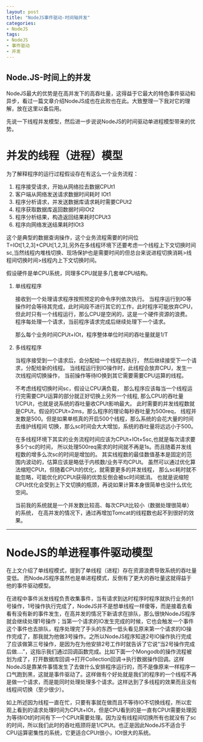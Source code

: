 ```yaml
---
layout: post
title: "NodeJS事件驱动-时间轴并发"
categories:
- NodeJS
tags:
- NodeJS
- 事件驱动
- 并发
---
```

Node.JS-时间上的并发
-----------------------
NodeJS最大的优势是在高并发下的高吞吐量，这得益于它最大的特色事件驱动和异步，看过一篇文章介绍NodeJS成也在此败也在此。大致整理一下我对它的理解，放在这里以备后用。

先说一下线程并发模型，然后进一步说说NodeJS的时间驱动单进程模型带来的优势。

并发的线程（进程）模型
======================
为了解释程序的运行过程假设存在有这么一个业务流程：

1.  程序接受请求，开始从网络拉去数据CPUt1
2.  客户端从网络发送请求数据时间耗时 IOt1
3.  程序分析请求，并发送数据库请求耗时需要CPUt2
4.  程序获取数据库返回数据时间IOt2
5.  程序分析结果，构造返回结果耗时CPUt3
6.  程序向网络发送结果耗时IOt3

这个是典型的数据查询操作，这个业务流程需要的时间位T=IOt[1,2,3]+CPUt[1,2,3],另外在多线程环境下还要考虑一个线程上下文切换时间sc,当然线程内堆栈切换、现场保护也是需要时间的但总台来说进程切换消耗>线程间切换时间>线程内上下文切换时间。

假设硬件是单CPU系统，同理多CPU就是多几套单CPU结构。

1.  单线程程序
    
    接收到一个处理请求程序按照预定的命令序列依次执行。
    当程序运行到IO等操作时会等待其完成，此时间段不进行其它的工作，此时程序可能放弃CPU，
    但此时只有一个线程运行，那么CPU是空闲的，这是一个硬件资源的浪费。
    程序每处理一个请求，当前程序请求完成后继续处理下一个请求。
    
    那么每个业务时间CPUt+IOt，程序整体单位时间的吞吐量就是1/T

2.  多线程程序
    
    当程序接受到一个请求后，会分配给一个线程去执行，
    然后继续接受下一个请求，分配给新的线程。
    当线程运行到IO操作时，此线程会放弃CPU，发生一次线程间切换操作，
    当前操作等待IO换到其它需要需要CPU运算的线程。

    不考虑线程切换时间sc，假设让CPU满负载，
    那么程序应该每当一个线程运行完需要CPU运算的部分就正好切换上另外一个线程,
    那么CPU的吞吐量1/CPUt，也就是说系统的吞吐量收CPUt影响最大。
    此时需要的并发线程数就是CPUt，假设的CPUt=2ms，那么程序的理论每秒吞吐量为500req，
    线程并发数是500。但是如果单核真的开启500个线程，那么系统的会花大量的时间去维护线程间
    切换，那么sc时间会大大增加，系统的吞吐量将远远小于500。
    
    在多线程环境下其实的业务流程时间应该为CPUt+IOt+5sc,也就是每次请求要多5个sc的时间，
    所以处理500req需求的时间就不再是1s。而且随着并发线程数的增多么次sc的时间是增加的。
    其实线程数的最佳数值基本是固定的范围内波动的，估算应该是略低于内核数/业务平均CPUt。
    虽然可以通过优化算法缩短CPUt，但随着CPUt的优化，就需要更多的并发线程，
    那么sc耗时就不能忽略，可能优化的CPUt获得的优势反倒会被sc时间抵消。
    也就是说缩短CPUt优化会受到上下文切换的瓶颈，再说如果计算本身很简单也没什么优化空间。
    
    当前我的系统就是一个并发数比较高、每次CPUt比较小（数据处理很简单）的系统，
    在高并发的情况下，通过再增加Tomcat的线程数也起不到很好的效果。

----------

NodeJS的单进程事件驱动模型
=====================

在上文介绍了单线程模式，提到了单线程（进程）存在资源浪费导致系统的吞吐量变低。
而NodeJS程序虽然也是单进程模式，反倒有了更大的吞吐量这就得益于他的事件驱动模型。

在进程中事件派发线程负责收集事件，当有请求到达时程序时程序就执行业务的1号操作，1号操作执行完成了，NodeJS并不是想单线程一样傻等，而是接着去看看有没有新的事件发生，在高并发的情况下新请求在排队，那么很快NodeJS程序就会继续处理1号操作；当第一个请求的IO发生完成的时候，它也会触发一个事件这个事件也去排队，程序处理完了手头的东西一低头看见原来第一个请求的IO操作完成了，那我就为他做3号操作。之所以NodeJS程序知道2号IO操作执行完成了应该做第三号操作，是因为在为他安排2号工作时就告诉了它说“当2号操作完成后做....”，这指示我们通过回调函数完成。比如下面一个Mongodb的操作流程被划为成了，打开数据库回调->打开Collection回调->执行数据操作回调。这样NodeJS是靠某件事情发生了去做什么安排程序运行的，而不是像原来一样程序一口气跑到黑，这就是事件驱动了。这样做有个好处就是我们的程序的一个线程不再是做一个请求，而是能同时处理处理多个请求。这样达到了多线程的效果而且没有线程间切换（至少很少）。

如上所述因为线程一直在忙，只要有事就在做而且不等待IO不切换线程，所以宏观上看到的请求处理时间为CPUt+IOt，但是CPU看到的是一直有CPUt需要处理因为等待IOt的时间有下一个CPUt需要处理。因为没有线程间切换所有也就没有了sc的时间，所以我们此时的吞吐瓶颈将是1/CPUt。也正是因此NodeJS不适合于CPU运算密集性的系统，它更适合CPUt很小，IOt很大的系统。
